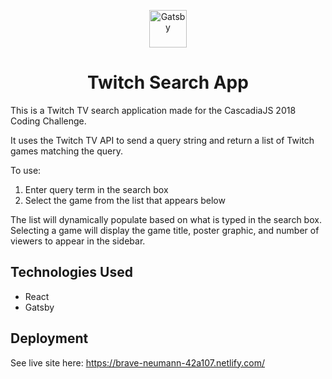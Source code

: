 <p align="center">
  <a href="https://www.gatsbyjs.org">
    <img alt="Gatsby" src="https://www.gatsbyjs.org/monogram.svg" width="60" />
  </a>
</p>
<h1 align="center">
  Twitch Search App
</h1>

This is a Twitch TV search application made for the CascadiaJS 2018 Coding Challenge. 

It uses the Twitch TV API to send a query string and return a list of Twitch games 
matching the query. 

To use: 

1. Enter query term in the search box
2. Select the game from the list that appears below

The list will dynamically populate based on what is typed in the search box. Selecting a
game will display the game title, poster graphic, and number of viewers to appear in the 
sidebar. 

## Technologies Used

* React
* Gatsby 

## Deployment

See live site here: https://brave-neumann-42a107.netlify.com/